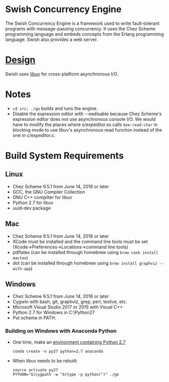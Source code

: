 # Swish Concurrency Engine

The Swish Concurrency Engine is a framework used to write
fault-tolerant programs with message-passing concurrency. It uses the
Chez Scheme programming language and embeds concepts from the Erlang
programming language. Swish also provides a web server.

# [Design](https://becls.github.io/swish/swish.pdf)

Swish uses [libuv](http://libuv.org) for cross-platform asynchronous
I/O.

# Notes

- `cd src; ./go` builds and runs the engine.
- Disable the expression editor with --eedisable because Chez Scheme's
  expression editor does not use asynchronous console I/O. We would
  have to modify the places where s/expeditor.ss calls `$ee-read-char`
  in blocking mode to use libuv's asynchronous read function instead
  of the one in c/expeditor.c.

# Build System Requirements

## Linux

- Chez Scheme 9.5.1 from June 14, 2018 or later
- GCC, the GNU Compiler Collection
- GNU C++ compilter for libuv
- Python 2.7 for libuv
- uuid-dev package

## Mac

- Chez Scheme 9.5.1 from June 14, 2018 or later
- XCode must be installed and the command line tools must be set (Xcode->Preferences->Locations->command line tools)
- pdflatex (can be installed through homebrew using `brew cask install mactex`)
- dot (can be installed through homebrew using `brew install graphviz --with-app`)

## Windows

- Chez Scheme 9.5.1 from June 14, 2018 or later
- Cygwin with bash, git, graphviz, grep, perl, texlive, etc.
- Microsoft Visual Studio 2017 or 2015 with Visual C++
- Python 2.7 for Windows in C:\Python27
- Put scheme in PATH.

### Building on Windows with Anaconda Python

- One time, make an [environment containing Python 2.7](https://conda.io/docs/user-guide/tasks/manage-python.html#installing-a-different-version-of-python)

  `conda create -n py27 python=2.7 anaconda`

- When libuv needs to be rebuilt:

  ```
  source activate py27
  PYTHON="$(cygpath -w "$(type -p python)")" ./go
  ```
